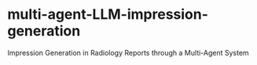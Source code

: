 # multi-agent-LLM-impression-generation
Impression Generation in Radiology Reports through a Multi-Agent System
